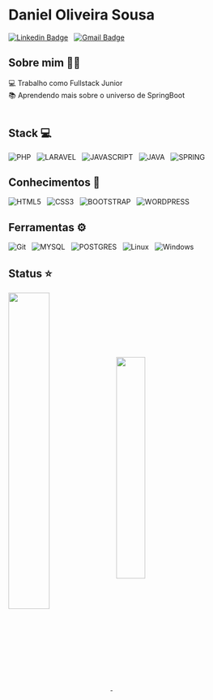# Daniel Oliveira Sousa

[![Linkedin Badge](https://img.shields.io/badge/Linkedin-87CEEB?style=for-the-badge&logo=linkedin&logoColor=blue)](https://www.linkedin.com/in/daniel-oliveira-sousa-680015228/) &nbsp;
[![Gmail Badge](https://img.shields.io/badge/Gmail-D14836?style=for-the-badge&logo=gmail&logoColor=white)](mailto:danieloliveirasousaa@gmail.com) &nbsp;
<br>
## Sobre mim 🙍‍♂️

💻 Trabalho como Fullstack Junior<br>
📚 Aprendendo mais sobre o universo de SpringBoot<br>
<br>
## Stack 💻

![PHP](https://img.shields.io/badge/PHP-777BB4?style=for-the-badge&logo=php&logoColor=white) &nbsp;
![LARAVEL](https://img.shields.io/badge/Laravel-FF2D20?style=for-the-badge&logo=laravel&logoColor=white) &nbsp;
![JAVASCRIPT](https://img.shields.io/badge/JavaScript-F7DF1E?style=for-the-badge&logo=javascript&logoColor=black) &nbsp;
![JAVA](https://img.shields.io/badge/Java-ED8B00?style=for-the-badge&logo=java&logoColor=white) &nbsp;
![SPRING](https://img.shields.io/badge/Spring-6DB33F?style=for-the-badge&logo=spring&logoColor=white) &nbsp;
<br>

## Conhecimentos 📖
![HTML5](https://img.shields.io/badge/HTML5-E34F26?style=for-the-badge&logo=html5&logoColor=white) &nbsp;
![CSS3](https://img.shields.io/badge/CSS3-1572B6?style=for-the-badge&logo=css3&logoColor=white) &nbsp;
![BOOTSTRAP](https://img.shields.io/badge/Bootstrap-563D7C?style=for-the-badge&logo=bootstrap&logoColor=white) &nbsp;
![WORDPRESS](https://img.shields.io/badge/Wordpress-21759B?style=for-the-badge&logo=wordpress&logoColor=white) &nbsp;
<br>

## Ferramentas ⚙️
![Git](https://img.shields.io/badge/GIT-E44C30?style=for-the-badge&logo=git&logoColor=white) &nbsp;
![MYSQL](https://img.shields.io/badge/MySQL-4F4F4F?style=for-the-badge&logo=mysql&logoColor=white) &nbsp;
![POSTGRES](https://img.shields.io/badge/PostgreSQL-316192?style=for-the-badge&logo=postgresql&logoColor=white) &nbsp;
![Linux](https://img.shields.io/badge/-Linux-16C60C?style=for-the-badge&logo=linux&logoColor=white) &nbsp;
![Windows](https://img.shields.io/badge/-Windows-00ADEF?style=for-the-badge&logo=windows&logoColor=white) &nbsp;
<br>

## Status ⭐
<a href="https://github.com/anuraghazra/github-readme-stats">
  <img align="center" width='40%' src="https://github-readme-stats.vercel.app/api?username=ferreiraajr&show_icons=true&theme=onedark" />
</a> &nbsp; 
<a href="https://github.com/anuraghazra/github-readme-stats">
  <img align="center" width='33.5%'  src="https://github-readme-stats.vercel.app/api/top-langs/?username=ferreiraajr&layout=compact&theme=onedark"/>  
</a>


